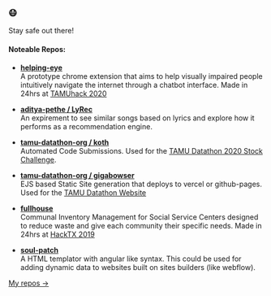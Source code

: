 ### 😷
Stay safe out there!

#### Noteable Repos:
- **[helping-eye](https://github.com/geooot/helping-eye)**</br>
  A prototype chrome extension that aims to help visually impaired people intuitively navigate the internet through a chatbot interface. Made in 24hrs at [TAMUhack 2020](https://tamuhack.com)
  
- **[aditya-pethe / LyRec](https://github.com/aditya-pethe/LyRec)**</br>
  An expirement to see similar songs based on lyrics and explore how it performs as a recommendation engine.
   
- **[tamu-datathon-org / koth](https://github.com/tamu-datathon-org/koth)**</br>
  Automated Code Submissions. Used for the [TAMU Datathon 2020 Stock Challenge](https://tamudatathon.com/challenges#td_stock).
  
- **[tamu-datathon-org / gigabowser](https://github.com/tamu-datathon-org/gigabowser)**</br>
  EJS based Static Site generation that deploys to vercel or github-pages. Used for the [TAMU Datathon Website](https://tamudatathon.com)
  
- **[fullhouse](https://github.com/geooot/fullhouse)**</br>
  Communal Inventory Management for Social Service Centers designed to reduce waste and give each community their specific needs. Made in 24hrs at [HackTX 2019](https://hacktx.com)
  
- **[soul-patch](https://github.com/geooot/soul-patch)**</br>
  A HTML templator with angular like syntax. This could be used for adding dynamic data to websites built on sites builders (like webflow).
 

[My repos →](https://github.com/geooot?tab=repositories)

